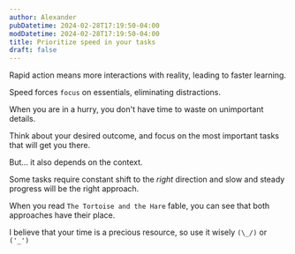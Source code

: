 ```yaml
---
author: Alexander
pubDatetime: 2024-02-28T17:19:50-04:00
modDatetime: 2024-02-28T17:19:50-04:00
title: Prioritize speed in your tasks
draft: false
---
```


Rapid action means more interactions with reality, leading to faster learning. 

Speed forces `focus` on essentials, eliminating distractions. 

When you are in a hurry, you don't have time to waste on unimportant details.

Think about your desired outcome, and focus on the most important tasks that will get you there.

But... it also depends on the context. 

Some tasks require constant shift to the _right_ direction and slow and steady progress will be the right approach.

When you read `The Tortoise and the Hare` fable, you can see that both approaches have their place.

I believe that your time is a precious resource, so use it wisely `(\_/)` or `('_')`

